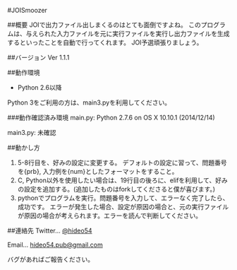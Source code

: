 #JOISmoozer

##概要
JOIで出力ファイル出しまくるのはとても面倒ですよね。
このプログラムは、与えられた入力ファイルを元に実行ファイルを実行し出力ファイルを生成するといったことを自動で行ってくれます。
JOI予選頑張りましょう。

##バージョン
Ver 1.1.1

##動作環境
* Python 2.6以降

Python 3をご利用の方は、main3.pyを利用してください。

###動作確認済み環境
main.py: Python 2.7.6 on OS X 10.10.1 (2014/12/14)

main3.py: 未確認

##動かし方
1. 5-8行目を、好みの設定に変更する。
デフォルトの設定に習って、問題番号を{prb}, 入力例を{num}としたフォーマットをすること。
2. C, Python以外を使用したい場合は、19行目の後ろに、elifを利用して、好みの設定を追加する。(追加したものはforkしてくださると僕が喜びます。)
3. pythonでプログラムを実行。問題番号を入力して、エラーなく完了したら、成功です。
エラーが発生した場合、設定が原因の場合と、元の実行ファイルが原因の場合が考えられます。エラーを読んで判断してください。

##連絡先
Twitter… [@hideo54](https://www.twitter.com/hideo54)

Email… hideo54.pub@gmail.com

バグがあればご報告ください。

